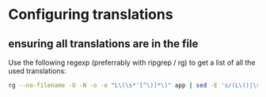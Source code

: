 # Configuring translations

## ensuring all translations are in the file

Use the following regexp (preferrably with ripgrep / rg) to get a list
of all the used translations:

```bash
rg --no-filename -U -N -o -e "L\(\s*'[^\)]*\)" app | sed -E 's/(L\()|\s*|\)//g' | sort | awk '!seen[$0]++' -
```
